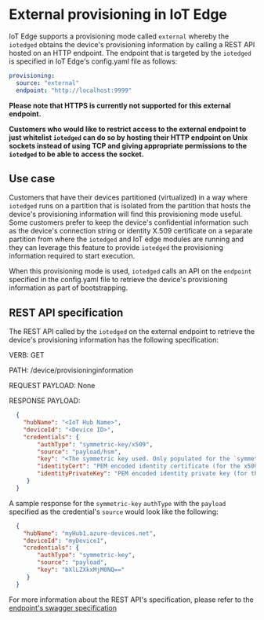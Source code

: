 # External provisioning in IoT Edge

IoT Edge supports a provisioning mode called `external` whereby the `iotedged` obtains the device's provisioning information by calling a REST API hosted on an HTTP endpoint.
The endpoint that is targeted by the `iotedged` is specified in IoT Edge's config.yaml file as follows:

```yaml
provisioning:
  source: "external"
  endpoint: "http://localhost:9999"
```

**Please note that HTTPS is currently not supported for this external endpoint.**

**Customers who would like to restrict access to the external endpoint to just whitelist `iotedged` can do so by hosting their HTTP endpoint on Unix sockets instead of using TCP and giving appropriate permissions to the `iotedged` to be able to access the socket.**

## Use case

Customers that have their devices partitioned (virtualized) in a way where `iotedged` runs on a partition that is isolated from the partition that hosts the device's provisioning information will
find this provisioning mode useful. Some customers prefer to keep the device's confidential information such as the device's connection string or identity X.509 certificate on a separate partition from where the
`iotedged` and IoT edge modules are running and they can leverage this feature to provide `iotedged` the provisioning information required to start execution.

When this provisioning mode is used, `iotedged` calls an API on the `endpoint` specified in the config.yaml file to retrieve the device's provisioning information as part of bootstrapping.

## REST API specification

The REST API called by the `iotedged` on the external endpoint to retrieve the device's provisioning information has the following specification:

VERB: GET

PATH: /device/provisioninginformation

REQUEST PAYLOAD: None

RESPONSE PAYLOAD:

```json
  {
    "hubName": "<IoT Hub Name>",
    "deviceId": "<Device ID>",
    "credentials": {
        "authType": "symmetric-key/x509",
        "source": "payload/hsm",
        "key": "<The symmetric key used. Only populated for the `symmetric-key` authType>",
        "identityCert": "PEM encoded identity certificate (for the x509 and payload mode) in base64 representation/Path to identity certificate (for the x509 and hsm mode)",
        "identityPrivateKey": "PEM encoded identity private key (for the x509 and payload mode) in base64 representation/Path to identity private key (for the x509 and hsm mode)"
     }
  }
```

A sample response for the `symmetric-key` `authType` with the `payload` specified as the credential's `source` would look like the following:

```json
  {
    "hubName": "myHub1.azure-devices.net",
    "deviceId": "myDevice1",
    "credentials": {
        "authType": "symmetric-key",
        "source": "payload",
        "key": "bXlLZXkxMjM0NQ=="
     }
  }
```

For more information about the REST API's specification, please refer to the [endpoint's swagger specification](..\edgelet\api\externalProvisioningVersion_2019_04_10.yaml)
